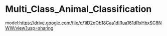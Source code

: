 # Multi_Class_Animal_Classification
model:https://drive.google.com/file/d/1iD2qOb18Caa1dIRua161dRxHbxSC6NWW/view?usp=sharing
